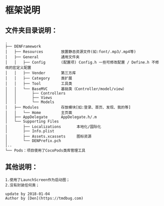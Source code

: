 #  框架说明
## 文件夹目录说明：
    .
    ├── DENFramework
    │   ├── Resources        放置静态资源文件(如:font/.mp3/.mp4等)
    │   ├── General          通用文件夹
    │   │   ├── Config       (配置项) Config.h 一些可修改配置 / Define.h 不修改的宏定义配置
    │   │   ├── Vender       第三方库
    │   │   ├── Category     类扩展
    │   │   ├── Tool         工具类
    │   │   └── BaseMVC      基础类（Controller/model/view）
    │   │       ├── Controllers
    │   │       ├── Views
    │   │       └── Models
    │   ├── Modules          存放模块[如:登录、首页、发现、我的等]
    │   │   └── Home         主页面
    │   ├── AppDelegate      AppDelegate.h/.m
    │   └── Supporting Files
    │       ├── Localizations       本地化/国际化
    │       ├── Info.plist
    │       ├── Assets.xcassets     图标资源
    │       └── DENPrefix.pch
    │..
    └── Pods：项目使用了CocoPods类库管理工具

## 其他说明：
    1.使用了LaunchScreen作为启动图；
    2.没有封装任何类；

```
update by 2018-01-04
Author by [Den](https://tmdbug.com)
```
